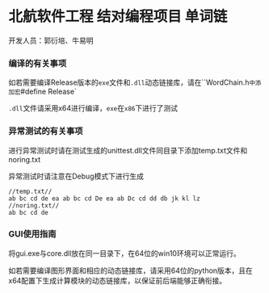 # 北航软件工程 结对编程项目 单词链

开发人员：郭衍培、牛易明

### 编译的有关事项

如若需要编译Release版本的`exe`文件和`.dll`动态链接库，请在``WordChain.h`中添加宏`#define Release`

`.dll`文件请采用x64进行编译，`exe`在`x86`下进行了测试

### 异常测试的有关事项

进行异常测试时请在测试生成的unittest.dll文件同目录下添加temp.txt文件和noring.txt

异常测试时请注意在Debug模式下进行生成

```
//temp.txt//
ab bc cd de ea ab bc cd De ea ab Dc cd dd db jk kl lz
//noring.txt//
ab bc cd de
```

### GUI使用指南

将gui.exe与core.dll放在同一目录下，在64位的win10环境可以正常运行。

 如若需要编译图形界面和相应的动态链接库，请采用64位的python版本，且在x64配置下生成计算模块的动态链接库，以保证前后端能够正确衔接。

